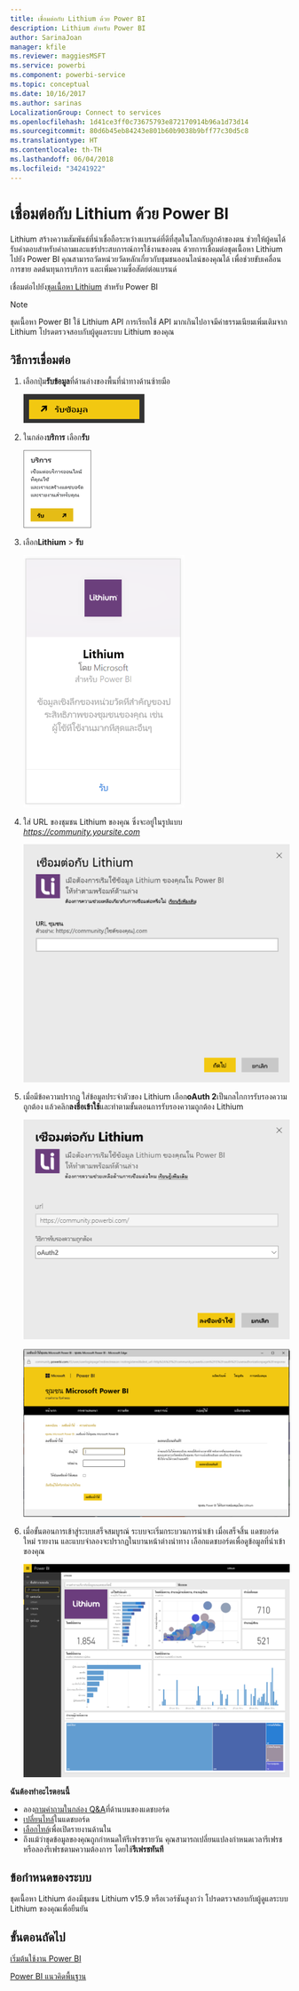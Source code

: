```yaml
---
title: เชื่อมต่อกับ Lithium ด้วย Power BI
description: Lithium สำหรับ Power BI
author: SarinaJoan
manager: kfile
ms.reviewer: maggiesMSFT
ms.service: powerbi
ms.component: powerbi-service
ms.topic: conceptual
ms.date: 10/16/2017
ms.author: sarinas
LocalizationGroup: Connect to services
ms.openlocfilehash: 1d41ce3ff0c73675793e872170914b96a1d73d14
ms.sourcegitcommit: 80d6b45eb84243e801b60b9038b9bff77c30d5c8
ms.translationtype: HT
ms.contentlocale: th-TH
ms.lasthandoff: 06/04/2018
ms.locfileid: "34241922"
---
```

# <a name="connect-to-lithium-with-power-bi"></a>เชื่อมต่อกับ Lithium ด้วย Power BI
Lithium สร้างความสัมพันธ์ที่น่าเชื่อถือระหว่างแบรนด์ที่ดีที่สุดในโลกกับลูกค้าของตน ช่วยให้ผู้คนได้รับคำตอบสำหรับคำถามและแชร์ประสบการณ์การใช้งานของตน ด้วยการเชื่อมต่อชุดเนื้อหา Lithium ไปยัง Power BI คุณสามารถวัดหน่วยวัดหลักเกี่ยวกับชุมชนออนไลน์ของคุณได้ เพื่อช่วยขับเคลื่อนการขาย ลดต้นทุนการบริการ และเพิ่มความซื่อสัตย์ต่อแบรนด์ 

เชื่อมต่อไปยัง[ชุดเนื้อหา Lithium](https://app.powerbi.com/getdata/services/lithium) สำหรับ Power BI

>[!NOTE]
>ชุดเนื้อหา Power BI ใช้ Lithium API การเรียกใช้ API มากเกินไปอาจมีค่าธรรมเนียมเพิ่มเติมจาก Lithium โปรดตรวจสอบกับผู้ดูแลระบบ Lithium ของคุณ

## <a name="how-to-connect"></a>วิธีการเชื่อมต่อ
1. เลือกปุ่ม**รับข้อมูล**ที่ด้านล่างของพื้นที่นำทางด้านซ้ายมือ
   
   ![](media/service-connect-to-lithium/pbi_getdata.png) 
2. ในกล่อง**บริการ** เลือก**รับ**
   
   ![](media/service-connect-to-lithium/pbi_getservices.png) 
3. เลือก**Lithium** \> **รับ**
   
   ![](media/service-connect-to-lithium/lithiumconnect.png)
4. ใส่ URL ของชุมชน Lithium ของคุณ ซึ่งจะอยู่ในรูปแบบ *https://community.yoursite.com*
   
   ![](media/service-connect-to-lithium/params.png)
5. เมื่อมีข้อความปรากฏ ใส่ข้อมูลประจำตัวของ Lithium เลือก**oAuth 2**เป็นกลไกการรับรองความถูกต้อง แล้วคลิก**ลงชื่อเข้าใช้**และทำตามขั้นตอนการรับรองความถูกต้อง Lithium
   
   ![](media/service-connect-to-lithium/creds.png)
   
   ![](media/service-connect-to-lithium/creds2.png)
6. เมื่อขั้นตอนการเข้าสู่ระบบเสร็จสมบูรณ์ ระบบจะเริ่มกระบวนการนำเข้า เมื่อเสร็จสิ้น แดชบอร์ดใหม่ รายงาน และแบบจำลองจะปรากฏในบานหน้าต่างนำทาง เลือกแดชบอร์ดเพื่อดูข้อมูลที่นำเข้าของคุณ
   
    ![](media/service-connect-to-lithium/lithium.png)

**ฉันต้องทำอะไรตอนนี้**

* ลอง[ถามคำถามในกล่อง Q&A](power-bi-q-and-a.md)ที่ด้านบนของแดชบอร์ด
* [เปลี่ยนไทล์](service-dashboard-edit-tile.md)ในแดชบอร์ด
* [เลือกไทล์](service-dashboard-tiles.md)เพื่อเปิดรายงานด้านใน
* ถึงแม้ว่าชุดข้อมูลของคุณถูกกำหนดให้รีเฟรซรายวัน คุณสามารถเปลี่ยนแปลงกำหนดเวลารีเฟรช หรือลองรีเฟรชตามความต้องการ โดยใช้**รีเฟรชทันที**

## <a name="system-requirements"></a>ข้อกำหนดของระบบ
ชุดเนื้อหา Lithium ต้องมีชุมชน Lithium v15.9 หรือเวอร์ชันสูงกว่า โปรดตรวจสอบกับผู้ดูแลระบบ Lithium ของคุณเพื่อยืนยัน

## <a name="next-steps"></a>ขั้นตอนถัดไป
[เริ่มต้นใช้งาน Power BI](service-get-started.md)

[Power BI แนวคิดพื้นฐาน](service-basic-concepts.md)

